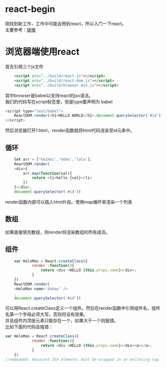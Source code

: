 # react-begin
刚找到新工作，工作中可能会用到react，所以入门一下react。  
主要参考：[链接](http://www.ruanyifeng.com/blog/2015/03/react.html)  
# 浏览器端使用react  
首先引用三个js文件  
```html
	<script src="../build/react.js"></script>
    <script src="../build/react-dom.js"></script>
    <script src="../build/browser.min.js"></script>
```  
其中browser是babel以支持react的jsx语法。  
我们的代码写在script标签里，但是type要声明为 babel
```javascript
<script type="text/babel">
	ReactDOM.render(<h1>HELLO WORLD</h1>,document.querySelector('#id'))
</script>
```
然后浏览器打开1.html，render函数就将html代码渲染至id元素中。  
## 循环
```javascript
	let arr = ['heihei','hehe','lala'];
	ReactDOM.render(
	<div>{
		arr.map(function(val){
			return <li>hello {val}</li>
		})
	}</div>,
	document.querySelector('#id'))
```
render函数内部可以插入html片段。使用map循环来渲染一个列表  
## 数组  
如果直接填充数组，则render将渲染数组的所有成员。  
## 组件  
```javascript
	var HeloMan = React.createClass({
			render :function(){
				return <div >HELLO {this.props.name}</div>;
			}
	})
	ReactDOM.render(
	<HeloMan name='duhao' />
	,
	document.querySelector('#id'))
```
可以用React.createClass定义一个组件。然后在render函数中引用组件名，组件名第一个字母必须大写。否则将没有效果。  
并且组件内顶层元素只能存在一个，如果大于一个则报错。  
比如下面的代码会报错：
```javascript
var HeloMan = React.createClass({
			render :function(){
				return <div >HELLO {this.props.name}</div><a></a>;
			}
	})
//embedded: Adjacent JSX elements must be wrapped in an enclosing tag
```






